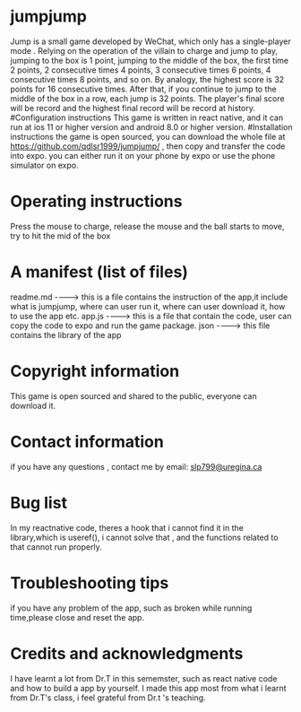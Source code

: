 # jumpjump
Jump is a small game developed by WeChat, which only has a single-player mode . Relying on the operation of the villain to charge and jump to play, jumping to the box is 1 point, jumping to the middle of the box, the first time 2 points, 2 consecutive times 4 points, 3 consecutive times 6 points, 4 consecutive times 8 points, and so on. By analogy, the highest score is 32 points for 16 consecutive times. After that, if you continue to jump to the middle of the box in a row, each jump is 32 points. The player's final score will be record and the highest final record will be record at history.
#Configuration instructions
This game is written in react native, and it can run at ios 11  or higher version and android 8.0 or higher version.
#Installation instructions
the game is open sourced, you can download the whole file at https://github.com/qdlsr1999/jumpjump/ , then copy and transfer the code into expo. you can either run it on your phone by expo or use the phone simulator on expo.
# Operating instructions
Press the mouse to charge, release the mouse and the ball starts to move, try to hit the mid of the box
# A manifest (list of files)
readme.md ----> this is a file contains the instruction of the app,it include what is jumpjump, where can user run it, where can user download it, how to use the app etc.
app.js ----> this is a file that contain the code, user can copy the code to expo and run the game
package. json ----> this file contains the library of the app
# Copyright information
This game is open sourced and shared to the public, everyone can download it.
# Contact information
if you have any questions , contact me by email: slp799@uregina.ca
# Bug list
In my reactnative code, theres a hook that i cannot find it in the library,which is useref(), i cannot solve that , and the functions related to that cannot run properly.
# Troubleshooting tips
if you have any problem of the app, such as broken while running time,please close and reset the app.
# Credits and acknowledgments
I have learnt a lot from Dr.T in this sememster, such as react native code and how to build a app by yourself. I made this app most from what i learnt from Dr.T's class, i feel grateful from Dr.t 's teaching.
